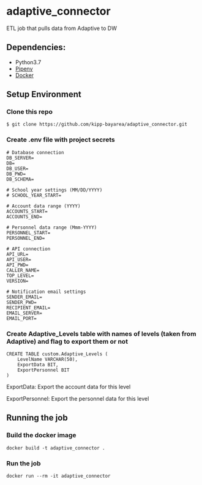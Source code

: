 # adaptive_connector
ETL job that pulls data from Adaptive to DW

## Dependencies:
* Python3.7
* [Pipenv](https://pipenv.readthedocs.io/en/latest/)
* [Docker](https://www.docker.com/)

## Setup Environment

### Clone this repo
```
$ git clone https://github.com/kipp-bayarea/adaptive_connector.git
```

### Create .env file with project secrets
```
# Database connection
DB_SERVER=
DB=
DB_USER=
DB_PWD=
DB_SCHEMA=

# School year settings (MM/DD/YYYY)
# SCHOOL_YEAR_START=

# Account data range (YYYY)
ACCOUNTS_START=
ACCOUNTS_END=

# Personnel data range (Mmm-YYYY)
PERSONNEL_START=
PERSONNEL_END=

# API connection
API_URL=
API_USER=
API_PWD=
CALLER_NAME=
TOP_LEVEL=
VERSION=

# Notification email settings
SENDER_EMAIL=
SENDER_PWD=
RECIPIENT_EMAIL=
EMAIL_SERVER=
EMAIL_PORT= 

```

### Create Adaptive_Levels table with names of levels (taken from Adaptive) and flag to export them or not
```
CREATE TABLE custom.Adaptive_Levels (
    LevelName VARCHAR(50),
    ExportData BIT,
    ExportPersonnel BIT
)
```
ExportData: Export the account data for this level

ExportPersonnel: Export the personnel data for this level


## Running the job

### Build the docker image
```
docker build -t adaptive_connector .
```

### Run the job
```
docker run --rm -it adaptive_connector
```
